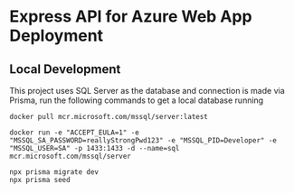 # Express API for Azure Web App Deployment

## Local Development

This project uses SQL Server as the database and connection is made via Prisma, run the following commands to get a local database running

```
docker pull mcr.microsoft.com/mssql/server:latest
```

```
docker run -e "ACCEPT_EULA=1" -e "MSSQL_SA_PASSWORD=reallyStrongPwd123" -e "MSSQL_PID=Developer" -e "MSSQL_USER=SA" -p 1433:1433 -d --name=sql mcr.microsoft.com/mssql/server
```

```
npx prisma migrate dev
npx prisma seed
```
